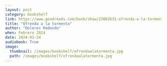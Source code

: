 ```yaml
---
layout: post
category: bookshelf
link: https://www.goodreads.com/book/show/23002631-ofrenda-a-la-tormenta
title: "Ofrenda a la tormenta"
author: "Dolores Redondo"
when: Febrero 2024
date: 2024-02-24
audiobook: True
image:
  thumbnail: /images/bookshelf/ofrendaalatormenta.jpg
  path: /images/bookshelf/ofrendaalatormenta.jpg
---
```

